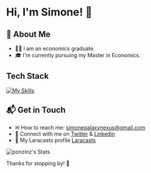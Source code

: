 # Hi, I'm Simone! 👋

## 🚀 About Me

- 👨‍🎓 I am an economics graduate. 
- 🎓 I'm currently pursuing my Master in Economics.

## Tech Stack
[![My Skills](https://skillicons.dev/icons?i=html,css,sass,bootstrap,javascript,vue,vite,mysql,php,laravel,tailwind,typescript)](https://skillicons.dev)


## 📬 Get in Touch

- ✉ How to reach me: simonegalaxynexus@gmail.com
- 📱 Connect with me on [Twitter](https://x.com/SimoNexus) & [Linkedin](https://www.linkedin.com/in/simone-lupone-a194b5133/)
- 👤 My Laracasts profile [Laracasts](https://laracasts.com/@ponzinz)

![ponzinz's Stats](https://github-readme-stats.vercel.app/api?username=ponzinz&theme=vue-dark&show_icons=true&hide_border=true&count_private=true)

Thanks for stopping by! 🚀
